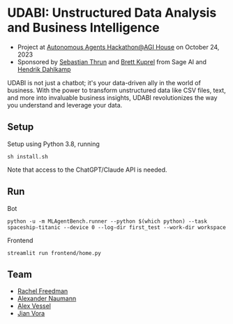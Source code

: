 # UDABI: Unstructured Data Analysis and Business Intelligence

- Project at [Autonomous Agents Hackathon@AGI House](https://partiful.com/e/YI5dqycxq2o87Dx2Bn2o) on October 24, 2023
- Sponsored by [Sebastian Thrun](http://robots.stanford.edu/personal.html) and [Brett Kuprel](https://www.linkedin.com/in/kuprel) from Sage AI and [Hendrik Dahlkamp](https://www.linkedin.com/in/hendrik-dahlkamp-12981) 


UDABI is not just a chatbot; it's your data-driven ally in the world of business. With the power to transform unstructured data like CSV files, text, and more into invaluable business insights, UDABI revolutionizes the way you understand and leverage your data.


## Setup

Setup using Python 3.8, running
```
sh install.sh
```

Note that access to the ChatGPT/Claude API is needed.

## Run

Bot

```
python -u -m MLAgentBench.runner --python $(which python) --task spaceship-titanic --device 0 --log-dir first_test --work-dir workspace
```

Frontend
```
streamlit run frontend/home.py
```

## Team

- [Rachel Freedman](https://rachelfreedman.github.io/)
- [Alexander Naumann](https://a-nau.github.io)
- [Alex Vessel](https://www.linkedin.com/in/alex-vesel-a315b11b6)
- [Jian Vora](https://jianvora.github.io/)

